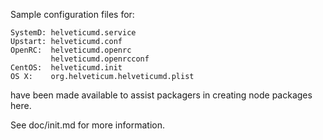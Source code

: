 Sample configuration files for:
```
SystemD: helveticumd.service
Upstart: helveticumd.conf
OpenRC:  helveticumd.openrc
         helveticumd.openrcconf
CentOS:  helveticumd.init
OS X:    org.helveticum.helveticumd.plist
```
have been made available to assist packagers in creating node packages here.

See doc/init.md for more information.
